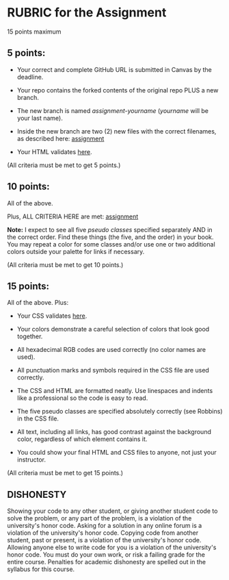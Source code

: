 # RUBRIC for the Assignment

15 points maximum

## 5 points:

* Your correct and complete GitHub URL is submitted in Canvas by the deadline.

* Your repo contains the forked contents of the original repo PLUS a new branch.

* The new branch is named *assignment-yourname* (*yourname* will be your last name).

* Inside the new branch are two (2) new files with the correct filenames, as described here: [assignment](../assignment)

* Your HTML validates [here](https://html5.validator.nu/).

(All criteria must be met to get 5 points.)

## 10 points:

All of the above.

Plus, ALL CRITERIA HERE are met: [assignment](../assignment)

**Note:** I expect to see all five *pseudo classes* specified separately AND in the correct order. Find these things (the five, and the order) in your book. You may repeat a color for some classes and/or use one or two additional colors outside your palette for links if necessary.

(All criteria must be met to get 10 points.)

## 15 points:

All of the above. Plus:

* Your CSS validates [here](https://jigsaw.w3.org/css-validator/).

* Your colors demonstrate a careful selection of colors that look good together.

* All hexadecimal RGB codes are used correctly (no color names are used).

* All punctuation marks and symbols required in the CSS file are used correctly.

* The CSS and HTML are formatted neatly. Use linespaces and indents like a professional so the code is easy to read.

* The five pseudo classes are specified absolutely correctly (see Robbins) in the CSS file.

* All text, including all links, has good contrast against the background color, regardless of which element contains it.

* You could show your final HTML and CSS files to anyone, not just your instructor.

(All criteria must be met to get 15 points.)

## DISHONESTY

Showing your code to any other student, or giving another student code to solve the problem, or any part of the problem, is a violation of the university's honor code. Asking for a solution in any online forum is a violation of the university's honor code. Copying code from another student, past or present, is a violation of the university's honor code. Allowing anyone else to write code for you is a violation of the university's honor code. You must do your own work, or risk a failing grade for the entire course. Penalties for academic dishonesty are spelled out in the syllabus for this course.
